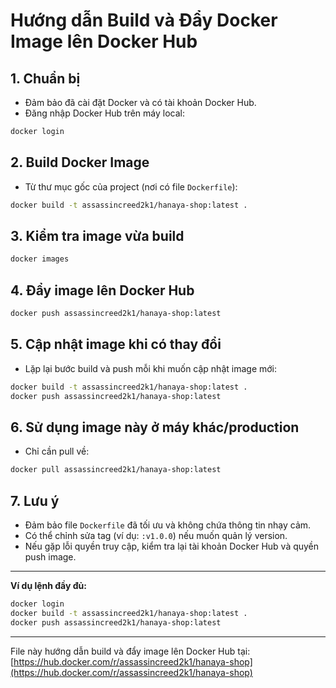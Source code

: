 # Hướng dẫn Build và Đẩy Docker Image lên Docker Hub

## 1. Chuẩn bị
- Đảm bảo đã cài đặt Docker và có tài khoản Docker Hub.
- Đăng nhập Docker Hub trên máy local:

```bash
docker login
```

## 2. Build Docker Image
- Từ thư mục gốc của project (nơi có file `Dockerfile`):

```bash
docker build -t assassincreed2k1/hanaya-shop:latest .
```

## 3. Kiểm tra image vừa build

```bash
docker images
```

## 4. Đẩy image lên Docker Hub

```bash
docker push assassincreed2k1/hanaya-shop:latest
```

## 5. Cập nhật image khi có thay đổi
- Lặp lại bước build và push mỗi khi muốn cập nhật image mới:

```bash
docker build -t assassincreed2k1/hanaya-shop:latest .
docker push assassincreed2k1/hanaya-shop:latest
```

## 6. Sử dụng image này ở máy khác/production
- Chỉ cần pull về:

```bash
docker pull assassincreed2k1/hanaya-shop:latest
```

## 7. Lưu ý
- Đảm bảo file `Dockerfile` đã tối ưu và không chứa thông tin nhạy cảm.
- Có thể chỉnh sửa tag (ví dụ: `:v1.0.0`) nếu muốn quản lý version.
- Nếu gặp lỗi quyền truy cập, kiểm tra lại tài khoản Docker Hub và quyền push image.

---

**Ví dụ lệnh đầy đủ:**

```bash
docker login
docker build -t assassincreed2k1/hanaya-shop:latest .
docker push assassincreed2k1/hanaya-shop:latest
```

---

File này hướng dẫn build và đẩy image lên Docker Hub tại: [https://hub.docker.com/r/assassincreed2k1/hanaya-shop](https://hub.docker.com/r/assassincreed2k1/hanaya-shop)
